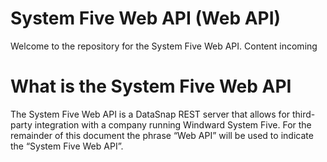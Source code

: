 # System Five Web API (Web API)
Welcome to the repository for the System Five Web API. Content incoming

# What is the System Five Web API
The System Five Web API is a DataSnap REST server that allows for third-party integration with a company
running Windward System Five. For the remainder of this document the phrase “Web API” will be used to
indicate the “System Five Web API”.
